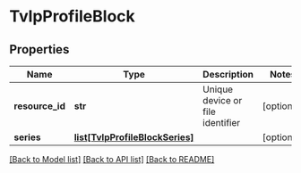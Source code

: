 # TvlpProfileBlock

## Properties
Name | Type | Description | Notes
------------ | ------------- | ------------- | -------------
**resource_id** | **str** | Unique device or file identifier | [optional] 
**series** | [**list[TvlpProfileBlockSeries]**](TvlpProfileBlockSeries.md) |  | [optional] 

[[Back to Model list]](../README.md#documentation-for-models) [[Back to API list]](../README.md#documentation-for-api-endpoints) [[Back to README]](../README.md)


